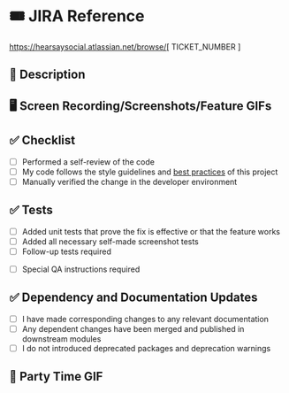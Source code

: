 # 🎟 JIRA Reference
https://hearsaysocial.atlassian.net/browse/[ TICKET_NUMBER ]
<!---
Provide a link to the corresponding JIRA ticket, as well
as any additional references tickets where necessary
--->

## 📝 Description 
<!---
- Describe your changes in detail. If fixing a bug, include what the issue was and what you did you to resolve it.
- If this is for a new feature, describe what was added and any changes to existing code that may have been needed.
- Include extra detail for code changes that are tricky or may be difficult to read.
- If you have modified any configuration files, explain the context.
- List any dependencies that are required for this change.
--->

## 🖥️ Screen Recording/Screenshots/Feature GIFs
<!---
-Upload a screen recording or screenshots of changes being made
if this updates the UI in any way
-Screen recordings are preferred over GIFs
--->

## ✅ Checklist
<!--- Do not delete these checkboxes --> 
- [ ] Performed a self-review of the code
- [ ] My code follows the style guidelines and [best practices](https://hearsaysocial.atlassian.net/wiki/spaces/FE/pages/2634973199/RECOMMENDATIONS) of this project
- [ ] Manually verified the change in the developer environment

## ✅ Tests
- [ ] Added unit tests that prove the fix is effective or that the feature works
- [ ] Added all necessary self-made screenshot tests
- [ ] Follow-up tests required
<!--- 
Include details of follow-up task if more testing is required e.g.:
-Could not write unit tests because of dependency issue... see follow-up task #123
-Un-attested states not currently covered
-->

- [ ] Special QA instructions required
<!--- 
Include instructions here if Special QA instructions are required beyond the follow-up tests,
or if this feature may cause unexpected changes in app behavior.
-If it fixes an open issue, please link to the issue here
--->

## ✅ Dependency and Documentation Updates
- [ ] I have made corresponding changes to any relevant documentation
- [ ] Any dependent changes have been merged and published in downstream modules
- [ ] I do not introduced deprecated packages and deprecation warnings
 
## 🎉 Party Time GIF 
<!--- 
-Optional opportunity for a fun and relevant GIF!
-If using an online gif, use the following format for ease:
![](https://media3.giphy.com/media/l0MYxFjm1t4OejfOw/giphy.gif) 
--->
